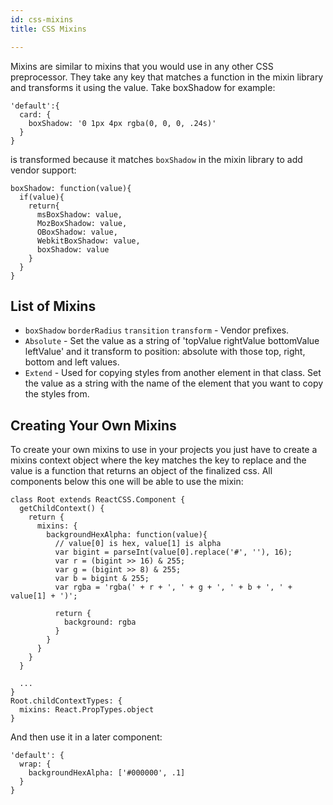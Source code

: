 ```yaml
---
id: css-mixins
title: CSS Mixins

---
```

Mixins are similar to mixins that you would use in any other CSS preprocessor. They take any key that matches a function in the mixin library and transforms it using the value. Take boxShadow for example:
```
'default':{
  card: {
    boxShadow: '0 1px 4px rgba(0, 0, 0, .24s)'
  }
}
```
is transformed because it matches `boxShadow` in the mixin library to add vendor support:
```
boxShadow: function(value){
  if(value){
    return{
      msBoxShadow: value,
      MozBoxShadow: value,
      OBoxShadow: value,
      WebkitBoxShadow: value,
      boxShadow: value
    }
  }
}
```
## List of Mixins
* `boxShadow` `borderRadius` `transition` `transform` - Vendor prefixes.
* `Absolute` - Set the value as a string of 'topValue rightValue bottomValue leftValue' and it transform to position: absolute with those top, right, bottom and left values.
* `Extend` - Used for copying styles from another element in that class. Set the value as a string with the name of the element that you want to copy the styles from.

## Creating Your Own Mixins
To create your own mixins to use in your projects you just have to create a mixins context object where the key matches the key to replace and the value is a function that returns an object of the finalized css. All components below this one will be able to use the mixin:

```
class Root extends ReactCSS.Component {
  getChildContext() {
    return {
      mixins: {
        backgroundHexAlpha: function(value){
          // value[0] is hex, value[1] is alpha
          var bigint = parseInt(value[0].replace('#', ''), 16);
          var r = (bigint >> 16) & 255;
          var g = (bigint >> 8) & 255;
          var b = bigint & 255;
          var rgba = 'rgba(' + r + ', ' + g + ', ' + b + ', ' + value[1] + ')';

          return {
            background: rgba
          }
        }
      }  
    }
  }

  ...
}
Root.childContextTypes: {
  mixins: React.PropTypes.object
}

```
And then use it in a later component:
```
'default': {
  wrap: {
    backgroundHexAlpha: ['#000000', .1]
  }
}
```
